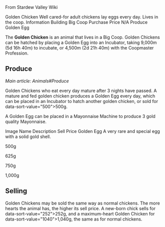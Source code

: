 From Stardew Valley Wiki

Golden Chicken Well cared-for adult chickens lay eggs every day. Lives in the coop. Information Building Big Coop Purchase Price N/A Produce Golden Egg

The **Golden Chicken** is an animal that lives in a Big Coop. Golden Chickens can be hatched by placing a Golden Egg into an Incubator, taking 9,000m (5d 16h 40m) to incubate, or 4,500m (2d 21h 40m) with the Coopmaster Profession.

## Produce

*Main article: Animals#Produce*

Golden Chickens who eat every day mature after 3 nights have passed. A mature and fed golden chicken produces a Golden Egg every day, which can be placed in an Incubator to hatch another golden chicken, or sold for data-sort-value="500"&gt;500g.

A Golden Egg can be placed in a Mayonnaise Machine to produce 3 gold quality Mayonnaise.

Image Name Description Sell Price Golden Egg A very rare and special egg with a solid gold shell.

500g

625g

750g

1,000g

## Selling

Golden Chickens may be sold the same way as normal chickens. The more hearts the animal has, the higher its sell price. A new-born chick sells for data-sort-value="252"&gt;252g, and a maximum-heart Golden Chicken for data-sort-value="1040"&gt;1,040g, the same as for normal chickens.